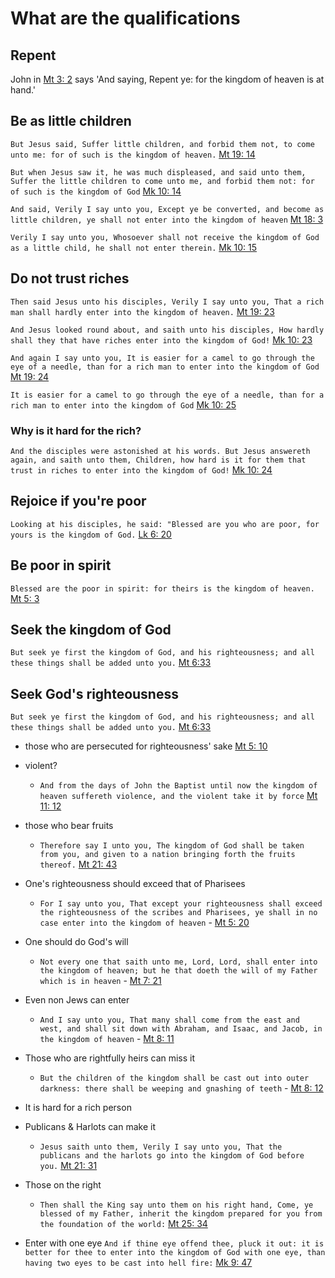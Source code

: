 
# What are the qualifications 

## Repent

John in [Mt 3: 2](https://biblehub.com/matthew/3-2.htm) says 'And saying, Repent ye: for the kingdom of heaven is at hand.'





## Be as little children

`But Jesus said, Suffer little children, and forbid them not, to come unto me: for of such is the kingdom of heaven.` [Mt 19: 14](https://biblehub.com/matthew/19-14.htm)

`But when Jesus saw it, he was much displeased, and said unto them, Suffer the little children to come unto me, and forbid them not: for of such is the kingdom of God` [Mk 10: 14](https://biblehub.com/mark/10-14.htm)

`And said, Verily I say unto you, Except ye be converted, and become as little children, ye shall not enter into the kingdom of heaven` [Mt 18: 3](https://biblehub.com/matthew/18-3.htm)

`Verily I say unto you, Whosoever shall not receive the kingdom of God as a little child, he shall not enter therein.` [Mk 10: 15](https://biblehub.com/mark/10-15.htm)

## Do not trust riches

`Then said Jesus unto his disciples, Verily I say unto you, That a rich man shall hardly enter into the kingdom of heaven.` [Mt 19: 23](https://biblehub.com/matthew/19-23.htm)

`And Jesus looked round about, and saith unto his disciples, How hardly shall they that have riches enter into the kingdom of God!` [Mk 10: 23](https://biblehub.com/mark/10-23.htm)

`And again I say unto you, It is easier for a camel to go through the eye of a needle, than for a rich man to enter into the kingdom of God` [Mt 19: 24](https://biblehub.com/matthew/19-24.htm)

`It is easier for a camel to go through the eye of a needle, than for a rich man to enter into the kingdom of God` [Mk 10: 25](https://biblehub.com/mark/10-25.htm)

### Why is it hard for the rich?
`And the disciples were astonished at his words. But Jesus answereth again, and saith unto them, Children, how hard is it for them that trust in riches to enter into the kingdom of God!` [Mk 10: 24](https://biblehub.com/mark/10-24.htm)

## Rejoice if you're poor

`Looking at his disciples, he said: "Blessed are you who are poor, for yours is the kingdom of God.` [Lk 6: 20](https://biblehub.com/luke/6-20.htm)

## Be poor in spirit

`Blessed are the poor in spirit: for theirs is the kingdom of heaven.` [Mt 5: 3](https://biblehub.com/matthew/5-3.htm)

## Seek the kingdom of God
`But seek ye first the kingdom of God, and his righteousness; and all these things shall be added unto you.` [Mt 6:33](https://biblehub.com/matthew/6-33.htm)

## Seek God's righteousness

`But seek ye first the kingdom of God, and his righteousness; and all these things shall be added unto you.` [Mt 6:33](https://biblehub.com/matthew/6-33.htm)

* those who are persecuted for righteousness' sake [Mt 5: 10](https://biblehub.com/matthew/5-10.htm)
* violent?
    * `And from the days of John the Baptist until now the kingdom of heaven suffereth violence, and the violent take it by force` [Mt 11: 12](https://biblehub.com/matthew/11-12.htm)
* those who bear fruits
    * `Therefore say I unto you, The kingdom of God shall be taken from you, and given to a nation bringing forth the fruits thereof.` [Mt 21: 43](https://biblehub.com/matthew/21-43.htm)

* One's righteousness should exceed that of Pharisees
    * `For I say unto you, That except your righteousness shall exceed the righteousness of the scribes and Pharisees, ye shall in no case enter into the kingdom of heaven` - [Mt 5: 20](https://biblehub.com/matthew/5-20.htm)
* One should do God's will
    * `Not every one that saith unto me, Lord, Lord, shall enter into the kingdom of heaven; but he that doeth the will of my Father which is in heaven` - [Mt 7: 21](https://biblehub.com/matthew/7-21.htm)

* Even non Jews can enter
    * `And I say unto you, That many shall come from the east and west, and shall sit down with Abraham, and Isaac, and Jacob, in the kingdom of heaven` - [Mt 8: 11](https://biblehub.com/matthew/8-11.htm)
* Those who are rightfully heirs can miss it
    * `But the children of the kingdom shall be cast out into outer darkness: there shall be weeping and gnashing of teeth` - [Mt 8: 12](https://biblehub.com/matthew/8-12.htm)
* It is hard for a rich person
    
* Publicans & Harlots can make it
    * `Jesus saith unto them, Verily I say unto you, That the publicans and the harlots go into the kingdom of God before you.` [Mt 21: 31](https://biblehub.com/matthew/21-31.htm)
* Those on the right
    * `Then shall the King say unto them on his right hand, Come, ye blessed of my Father, inherit the kingdom prepared for you from the foundation of the world:` [Mt 25: 34](https://biblehub.com/matthew/25-34.htm)	
* Enter with one eye
	`And if thine eye offend thee, pluck it out: it is better for thee to enter into the kingdom of God with one eye, than having two eyes to be cast into hell fire:` [Mk 9: 47](https://biblehub.com/mark/9-47.htm)



